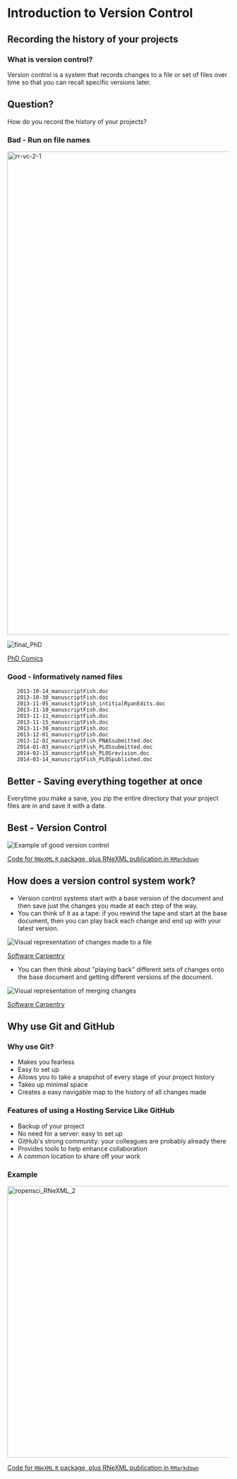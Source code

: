 # Introduction to Version Control

## Recording the history of your projects
### What is version control?
Version control is a system that records changes to a file or set of files over time so that you can recall specific versions later.

## Question?
How do you record the history of your projects?

### Bad - Run on file names
<img width="1092" alt="rr-vc-2-1" src="https://user-images.githubusercontent.com/57642282/201141723-b5360d55-4cde-4a9c-b875-d7d00a60a756.png">

![final_PhD](https://user-images.githubusercontent.com/57642282/201141942-94b3395a-9972-442c-a5d9-3d085b28d42a.png)

[PhD Comics](http://www.phdcomics.com)

### Good - Informatively named files
```
   2013-10-14_manuscriptFish.doc
   2013-10-30_manuscriptFish.doc
   2013-11-05_manusctiptFish_intitialRyanEdits.doc
   2013-11-10_manuscriptFish.doc
   2013-11-11_manuscriptFish.doc
   2013-11-15_manuscriptFish.doc
   2013-11-30_manuscriptFish.doc
   2013-12-01_manuscriptFish.doc
   2013-12-02_manuscriptFish_PNASsubmitted.doc
   2014-01-03_manuscriptFish_PLOSsubmitted.doc
   2014-02-15_manuscriptFish_PLOSrevision.doc
   2014-03-14_manuscriptFish_PLOSpublished.doc
```

## Better - Saving everything together at once

Everytime you make a save, you zip the entire directory that your project files are in and save it with a date.

## Best - Version Control

![Example of good version control](/carpentries-rr-vc/assets/img/ropensci_RNeXML.png)

[Code for `RNeXML` `R` package, plus RNeXML publication in `RMarkdown`](https://github.com/ropensci/RNeXML)

## How does a version control system work?
- Version control systems start with a base version of the document and then save just the changes you made at each step of the way.
- You can think of it as a tape: if you rewind the tape and start at the base document, then you can play back each change and end up with your latest version.

![Visual representation of changes made to a file](/carpentries-rr-vc/assets/img/software_carpentry.png)

[Software Carpentry](https://software-carpentry.org/)

- You can then think about "playing back" different sets of changes onto the base document and getting different versions of the document.

![Visual representation of merging changes](/carpentries-rr-vc/assets/img/software_carpentry_2.png)

[Software Carpentry](https://software-carpentry.org/)

## Why use Git and GitHub

### Why use Git?
- Makes you fearless
- Easy to set up
- Allows you to take a snapshot of every stage of your project history
- Takes up minimal space
- Creates a easy navigable map to the history of all changes made

### Features of using a Hosting Service Like GitHub
- Backup of your project
- No need for a server: easy to set up
- GitHub's strong community: your colleagues are probably already there
- Provides tools to help enhance collaboration
- A common location to share off your work

### Example

<img width="614" alt="ropensci_RNeXML_2" src="https://user-images.githubusercontent.com/57642282/201140953-70eb5137-8a13-4166-ba77-993be59d7921.png">

[Code for `RNeXML` `R` package, plus RNeXML publication in `RMarkdown`](https://github.com/ropensci/RNeXML)
